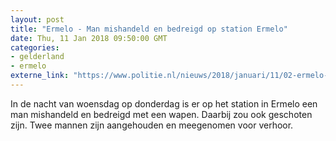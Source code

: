 ```yaml
---
layout: post
title: "Ermelo - Man mishandeld en bedreigd op station Ermelo"
date: Thu, 11 Jan 2018 09:50:00 GMT
categories: 
- gelderland 
- ermelo 
externe_link: "https://www.politie.nl/nieuws/2018/januari/11/02-ermelo-man-mishandeld-en-bedreigd-op-station-ermelo.html"
---
```


In de nacht van woensdag op donderdag is er op het station in Ermelo een man mishandeld en bedreigd met een wapen. Daarbij zou ook geschoten zijn. Twee mannen zijn aangehouden en meegenomen voor verhoor.
